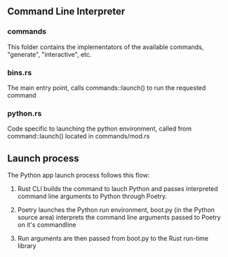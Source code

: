 ## Command Line Interpreter

### commands

This folder contains the implementators of the available commands, "generate", "interactive", etc.

### bins.rs

The main entry point, calls commands::launch() to run the requested command

### python.rs

Code specific to launching the python environment, called from command::launch() located in commands/mod.rs

## Launch process

The Python app launch process follows this flow:

1) Rust CLI builds the command to lauch Python and passes interpreted command line arguments to Python through Poetry.

2) Poetry launches the Python run environment, boot.py (in the Python source area) interprets the command line 
arguments passed to Poetry on it's commandline

3) Run arguments are then passed from boot.py to the Rust run-time library